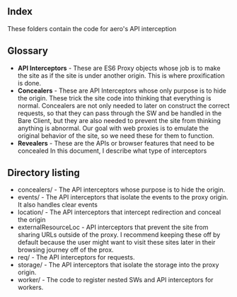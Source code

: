 ## Index

These folders contain the code for aero's API interception

## Glossary

- **API Interceptors** - These are ES6 Proxy objects whose job is to make the site as if the site is under another origin. This is where proxification is done.
- **Concealers** - These are API Interceptors whose only purpose is to hide the origin. These trick the site code into thinking that everything is normal. Concealers are not only needed to later on construct the correct requests, so that they can pass through the SW and be handled in the Bare Client, but they are also needed to prevent the site from thinking anything is abnormal. Our goal with web proxies is to emulate the original behavior of the site, so we need these for them to function.
- **Revealers** - These are the APIs or browser features that need to be concealed
  In this document, I describe what type of interceptors

## Directory listing

- concealers/ - The API interceptors whose purpose is to hide the origin.
- events/ - The API interceptors that isolate the events to the proxy origin. It also handles clear events
- location/ - The API interceptors that intercept redirection and conceal the origin
- externalResourceLoc - API interceptors that prevent the site from sharing URLs outside of the proxy. I recommend keeping these off by default because the user might want to visit these sites later in their browsing journey off of the prox.
- req/ - The API interceptors for requests.
- storage/ - The API interceptors that isolate the storage into the proxy origin.
- worker/ - The code to register nested SWs and API interceptors for workers.
